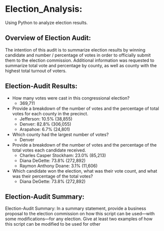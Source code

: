 # Election_Analysis:
Using Python to analyze election results.

## Overview of Election Audit:
The intention of this audit is to summarize election results by winning candidate and number / percentage of votes in order to officially submit them to the election commission.  Additional information was requested to summarize total vote and percentage by county, as well as county with the highest total turnout of voters.

## Election-Audit Results:
* How many votes were cast in this congressional election?
    * 369,711
* Provide a breakdown of the number of votes and the percentage of total votes for each county in the precinct.
    * Jefferson: 10.5% (38,855)
    * Denver: 82.8% (306,055)
    * Arapahoe: 6.7% (24,801)
* Which county had the largest number of votes?
    * Denver
* Provide a breakdown of the number of votes and the percentage of the total votes each candidate received.
    * Charles Casper Stockham: 23.0% (85,213)
    * Diana DeGette: 73.8% (272,892)
    * Raymon Anthony Doane: 3.1% (11,606)
* Which candidate won the election, what was their vote count, and what was their percentage of the total votes?
    * Diana DeGette: 73.8% (272,892)

## Election-Audit Summary:



Election-Audit Summary: In a summary statement, provide a business proposal to the election commission on how this script can be used—with some modifications—for any election. Give at least two examples of how this script can be modified to be used for other